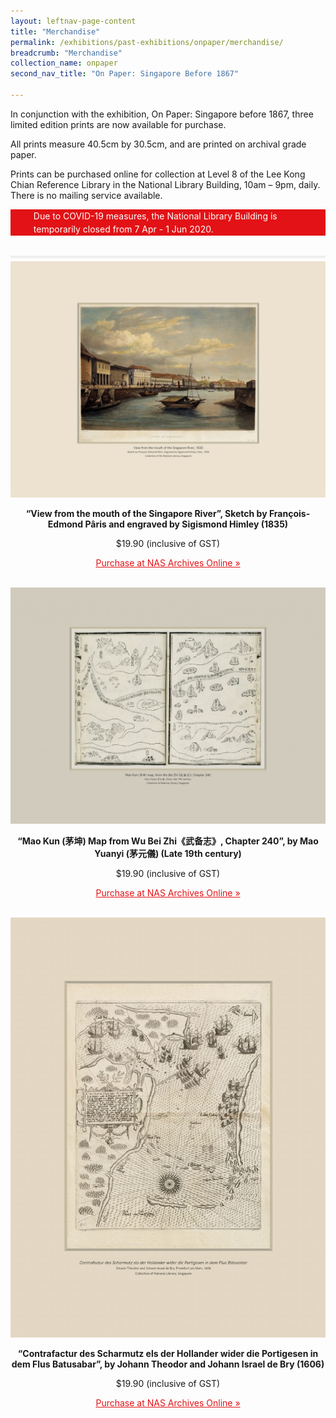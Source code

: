 ```yaml
---
layout: leftnav-page-content
title: "Merchandise"
permalink: /exhibitions/past-exhibitions/onpaper/merchandise/
breadcrumb: "Merchandise"
collection_name: onpaper
second_nav_title: "On Paper: Singapore Before 1867"

---
```


<p>In conjunction with the exhibition, On Paper: Singapore before 1867, three limited edition prints are now available for purchase.</p>

<p>All prints measure 40.5cm by 30.5cm, and are printed on archival grade paper.</p>

<p>Prints can be purchased online for collection at Level 8 of the Lee Kong Chian Reference Library in the National Library Building, 10am – 9pm, daily. There is no mailing service available.</p>

<section class="sgds-section-notice">
<div class="sgds-container" style="padding: 0 0 32px 0;">
    <div class="row">
        <div class="col is-12" style="background-color: #E21216;">
            <span class="sgds-icon sgds-icon-triangle-warning" style="font-size: 150%; display: inline-block; float: left; vertical-align: middle; color: #ffffff"></span>
            <div style="line-height: 150%; padding-left: 2.3rem; color: #ffffff">Due to COVID-19 measures, the National Library Building is temporarily closed from 7 Apr - 1 Jun 2020.</div>
        </div>
    </div>
</div>
</section>

<section class="sgds-section-break">
<div class="sgds-container padding--lg">
    <div class="row">
        <div class="col is-12" style="padding: 2px 0; background-color: #efefef;">
        </div>
    </div>
</div>
</section>

<center style="margin-top: 5px;">
<img src="/images/event-images/onpaper/On-Paper-merchandise-view-from-the-mouth-of-the-singapore-river.jpg" alt="“View from the mouth of the Singapore River”, Sketch by François-Edmond Pâris and engraved by Sigismond Himley (1835)">

<p><strong>“View from the mouth of the Singapore River”, Sketch by François-Edmond Pâris and engraved by Sigismond Himley (1835)</strong></p>
<p>$19.90 (inclusive of GST)</p>

<a href="https://www.nas.gov.sg/archivesonline/photographs/record-details/3b3dc317-2174-11ea-a1ea-001a4a5ba61b" style="color:#E21216;"><p>Purchase at NAS Archives Online &#187;</p></a>

<br>
    
<img src="/images/event-images/onpaper/On-Paper-merchandise-mau-kun.jpg" alt="“Mao Kun (茅坤) Map from Wu Bei Zhi《武备志》, Chapter 240”, by Mao Yuanyi (茅元儀) (Late 19th century)">

<p><strong>“Mao Kun (茅坤) Map from Wu Bei Zhi《武备志》, Chapter 240”, by Mao Yuanyi (茅元儀) (Late 19th century)</strong></p>
<p>$19.90 (inclusive of GST)</p>

<a href="https://www.nas.gov.sg/archivesonline/maps_building_plans/record-details/6a75e12e-1fbd-11ea-a1ea-001a4a5ba61b" style="color:#E21216;"><p>Purchase at NAS Archives Online &#187;</p></a>

<br>
    
<img src="/images/event-images/onpaper/On-Paper-merchandise-confractur-des-scharmutz.jpg" alt="“Contrafactur des Scharmutz els der Hollander wider die Portigesen in dem Flus Batusabar”, by Johann Theodor and Johann Israel de Bry (1606)">

<p><strong>“Contrafactur des Scharmutz els der Hollander wider die Portigesen in dem Flus Batusabar”, by Johann Theodor and Johann Israel de Bry (1606)</strong></p>
<p>$19.90 (inclusive of GST)</p>

<a href="https://www.nas.gov.sg/archivesonline/maps_building_plans/record-details/1745190b-1fcc-11ea-a1ea-001a4a5ba61b" style="color:#E21216;"><p>Purchase at NAS Archives Online &#187;</p></a>
     
</center>